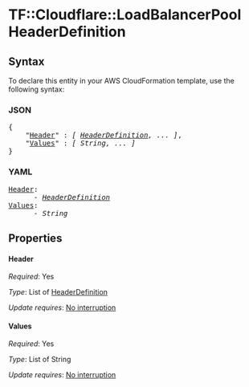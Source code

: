 # TF::Cloudflare::LoadBalancerPool HeaderDefinition

## Syntax

To declare this entity in your AWS CloudFormation template, use the following syntax:

### JSON

<pre>
{
    "<a href="#header" title="Header">Header</a>" : <i>[ <a href="headerdefinition.md">HeaderDefinition</a>, ... ]</i>,
    "<a href="#values" title="Values">Values</a>" : <i>[ String, ... ]</i>
}
</pre>

### YAML

<pre>
<a href="#header" title="Header">Header</a>: <i>
      - <a href="headerdefinition.md">HeaderDefinition</a></i>
<a href="#values" title="Values">Values</a>: <i>
      - String</i>
</pre>

## Properties

#### Header

_Required_: Yes

_Type_: List of <a href="headerdefinition.md">HeaderDefinition</a>

_Update requires_: [No interruption](https://docs.aws.amazon.com/AWSCloudFormation/latest/UserGuide/using-cfn-updating-stacks-update-behaviors.html#update-no-interrupt)

#### Values

_Required_: Yes

_Type_: List of String

_Update requires_: [No interruption](https://docs.aws.amazon.com/AWSCloudFormation/latest/UserGuide/using-cfn-updating-stacks-update-behaviors.html#update-no-interrupt)

